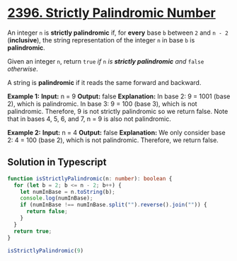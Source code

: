 # [2396. Strictly Palindromic Number](https://leetcode.com/problems/strictly-palindromic-number/)

An integer  `n`  is  **strictly palindromic**  if, for  **every**  base  `b`  between  `2`  and  `n - 2`  (**inclusive**), the string representation of the integer  `n`  in base  `b`  is  **palindromic**.

Given an integer  `n`, return  `true`  _if_ `n` _is  **strictly palindromic**  and_ `false` _otherwise_.

A string is  **palindromic**  if it reads the same forward and backward.

**Example 1:**
**Input:** n = 9
**Output:** false
**Explanation:** In base 2: 9 = 1001 (base 2), which is palindromic.
In base 3: 9 = 100 (base 3), which is not palindromic.
Therefore, 9 is not strictly palindromic so we return false.
Note that in bases 4, 5, 6, and 7, n = 9 is also not palindromic.

**Example 2:**
**Input:** n = 4
**Output:** false
**Explanation:** We only consider base 2: 4 = 100 (base 2), which is not palindromic.
Therefore, we return false.



## Solution in Typescript
```ts
function isStrictlyPalindromic(n: number): boolean {
  for (let b = 2; b <= n - 2; b++) {
    let numInBase = n.toString(b);
    console.log(numInBase);
    if (numInBase !== numInBase.split("").reverse().join("")) {
      return false;
    }
  }
  return true;
}

isStrictlyPalindromic(9)
```